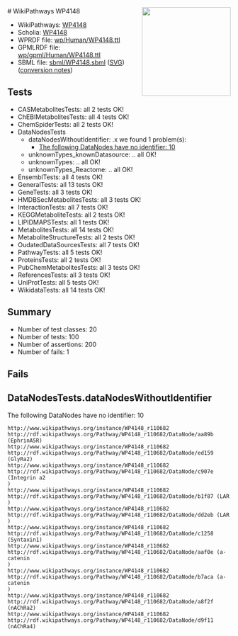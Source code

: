 <img style="float: right; width: 200px" src="../logo.png" />
# WikiPathways WP4148

* WikiPathways: [WP4148](https://identifiers.org/wikipathways:WP4148)
* Scholia: [WP4148](https://scholia.toolforge.org/wikipathways/WP4148)
* WPRDF file: [wp/Human/WP4148.ttl](../wp/Human/WP4148.ttl)
* GPMLRDF file: [wp/gpml/Human/WP4148.ttl](../wp/gpml/Human/WP4148.ttl)
* SBML file: [sbml/WP4148.sbml](../sbml/WP4148.sbml) ([SVG](../sbml/WP4148.svg)) ([conversion notes](../sbml/WP4148.txt))

## Tests
* CASMetabolitesTests: all 2 tests OK!
* ChEBIMetabolitesTests: all 4 tests OK!
* ChemSpiderTests: all 2 tests OK!
* DataNodesTests
    * dataNodesWithoutIdentifier: .x we found 1 problem(s):
        * [The following DataNodes have no identifier: 10](#8792c490)
    * unknownTypes_knownDatasource: .. all OK!
    * unknownTypes: .. all OK!
    * unknownTypes_Reactome: .. all OK!
* EnsemblTests: all 4 tests OK!
* GeneralTests: all 13 tests OK!
* GeneTests: all 3 tests OK!
* HMDBSecMetabolitesTests: all 3 tests OK!
* InteractionTests: all 7 tests OK!
* KEGGMetaboliteTests: all 2 tests OK!
* LIPIDMAPSTests: all 1 tests OK!
* MetabolitesTests: all 14 tests OK!
* MetaboliteStructureTests: all 2 tests OK!
* OudatedDataSourcesTests: all 7 tests OK!
* PathwayTests: all 5 tests OK!
* ProteinsTests: all 2 tests OK!
* PubChemMetabolitesTests: all 3 tests OK!
* ReferencesTests: all 3 tests OK!
* UniProtTests: all 5 tests OK!
* WikidataTests: all 14 tests OK!


## Summary

* Number of test classes: 20
* Number of tests: 100
* Number of assertions: 200
* Number of fails: 1

## Fails

<a name="8792c490" />

## DataNodesTests.dataNodesWithoutIdentifier

The following DataNodes have no identifier: 10
```
http://www.wikipathways.org/instance/WP4148_r110682 http://rdf.wikipathways.org/Pathway/WP4148_r110682/DataNode/aa89b (EphrinA5R)
http://www.wikipathways.org/instance/WP4148_r110682 http://rdf.wikipathways.org/Pathway/WP4148_r110682/DataNode/ed159 (GlyRa2)
http://www.wikipathways.org/instance/WP4148_r110682 http://rdf.wikipathways.org/Pathway/WP4148_r110682/DataNode/c907e (Integrin a2
)
http://www.wikipathways.org/instance/WP4148_r110682 http://rdf.wikipathways.org/Pathway/WP4148_r110682/DataNode/b1f87 (LAR
)
http://www.wikipathways.org/instance/WP4148_r110682 http://rdf.wikipathways.org/Pathway/WP4148_r110682/DataNode/dd2eb (LAR
)
http://www.wikipathways.org/instance/WP4148_r110682 http://rdf.wikipathways.org/Pathway/WP4148_r110682/DataNode/c1258 (Syntaxin1)
http://www.wikipathways.org/instance/WP4148_r110682 http://rdf.wikipathways.org/Pathway/WP4148_r110682/DataNode/aaf0e (a-catenin
)
http://www.wikipathways.org/instance/WP4148_r110682 http://rdf.wikipathways.org/Pathway/WP4148_r110682/DataNode/b7aca (a-catenin
)
http://www.wikipathways.org/instance/WP4148_r110682 http://rdf.wikipathways.org/Pathway/WP4148_r110682/DataNode/a8f2f (nAChRa2)
http://www.wikipathways.org/instance/WP4148_r110682 http://rdf.wikipathways.org/Pathway/WP4148_r110682/DataNode/d9f11 (nAChRa4)
```

